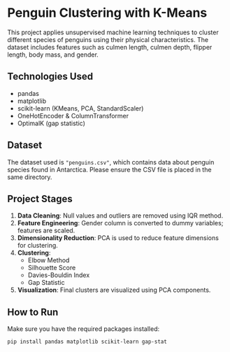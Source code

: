 # Penguin Clustering with K-Means

This project applies unsupervised machine learning techniques to cluster different species of penguins using their physical characteristics. The dataset includes features such as culmen length, culmen depth, flipper length, body mass, and gender.

## Technologies Used
- pandas
- matplotlib
- scikit-learn (KMeans, PCA, StandardScaler)
- OneHotEncoder & ColumnTransformer
- OptimalK (gap statistic)

## Dataset
The dataset used is `"penguins.csv"`, which contains data about penguin species found in Antarctica. Please ensure the CSV file is placed in the same directory.

## Project Stages
1. **Data Cleaning**: Null values and outliers are removed using IQR method.
2. **Feature Engineering**: Gender column is converted to dummy variables; features are scaled.
3. **Dimensionality Reduction**: PCA is used to reduce feature dimensions for clustering.
4. **Clustering**:
   - Elbow Method
   - Silhouette Score
   - Davies-Bouldin Index
   - Gap Statistic
5. **Visualization**: Final clusters are visualized using PCA components.

## How to Run
Make sure you have the required packages installed:
```bash
pip install pandas matplotlib scikit-learn gap-stat
```


